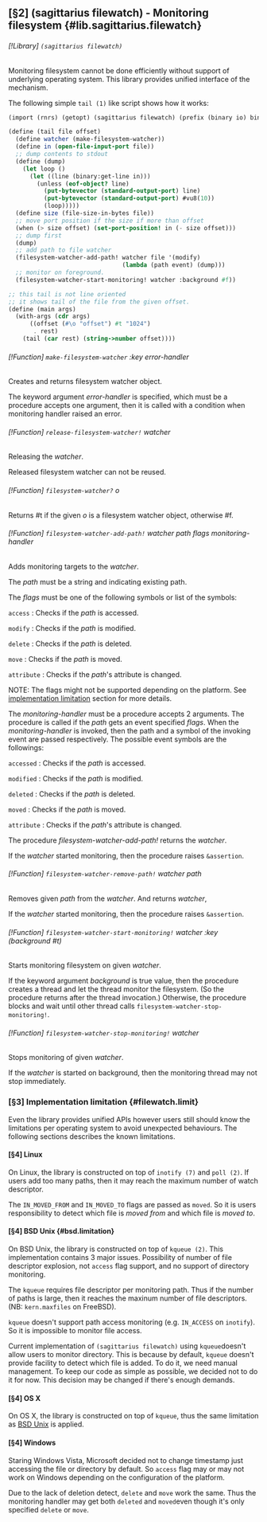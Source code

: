 [§2] (sagittarius filewatch) - Monitoring filesystem {#lib.sagittarius.filewatch}
-------------

###### [!Library] `(sagittarius filewatch)` 
 

Monitoring filesystem cannot be done efficiently without support of
underlying operating system. This library provides unified interface of the
mechanism.


The following simple `tail (1)` like script shows how it works:

``````````scheme
(import (rnrs) (getopt) (sagittarius filewatch) (prefix (binary io) binary:))

(define (tail file offset)
  (define watcher (make-filesystem-watcher))
  (define in (open-file-input-port file))
  ;; dump contents to stdout
  (define (dump)
    (let loop ()
      (let ((line (binary:get-line in)))
        (unless (eof-object? line) 
          (put-bytevector (standard-output-port) line)
          (put-bytevector (standard-output-port) #vu8(10))
          (loop)))))
  (define size (file-size-in-bytes file))
  ;; move port position if the size if more than offset
  (when (> size offset) (set-port-position! in (- size offset)))
  ;; dump first
  (dump)
  ;; add path to file watcher
  (filesystem-watcher-add-path! watcher file '(modify) 
                                (lambda (path event) (dump)))
  ;; monitor on foreground.
  (filesystem-watcher-start-monitoring! watcher :background #f))

;; this tail is not line oriented
;; it shows tail of the file from the given offset.
(define (main args)
  (with-args (cdr args)
      ((offset (#\o "offset") #t "1024")
       . rest)
    (tail (car rest) (string->number offset))))
``````````

###### [!Function] `make-filesystem-watcher`  _:key_ _error-handler_

Creates and returns filesystem watcher object.

The keyword argument _error-handler_ is specified, which must be a
procedure accepts one argument, then it is called with a condition 
when monitoring handler raised an error.

###### [!Function] `release-filesystem-watcher!`  _watcher_

Releasing the _watcher_.

Released filesystem watcher can not be reused.


###### [!Function] `filesystem-watcher?`  _o_

Returns #t if the given _o_ is a filesystem watcher object, otherwise
#f.

###### [!Function] `filesystem-watcher-add-path!`  _watcher_ _path_ _flags_ _monitoring-handler_

Adds monitoring targets to the _watcher_.

The _path_ must be a string and indicating existing path.

The _flags_ must be one of the following symbols or list of the symbols:

`access`
: Checks if the _path_ is accessed.

`modify`
: Checks if the _path_ is modified.

`delete`
: Checks if the _path_ is deleted.

`move`
: Checks if the _path_ is moved.

`attribute`
: Checks if the _path_'s attribute is changed.

NOTE: The flags might not be supported depending on the platform. See 
[implementation limitation](#filewatch.limit) section for more details.

The _monitoring-handler_ must be a procedure accepts 2 arguments. The
procedure is called if the _path_ gets an event specified _flags_.
When the _monitoring-handler_ is invoked, then the path and a symbol 
of the invoking event are passed respectively. The possible event symbols 
are the followings:

`accessed`
: Checks if the _path_ is accessed.

`modified`
: Checks if the _path_ is modified.

`deleted`
: Checks if the _path_ is deleted.

`moved`
: Checks if the _path_ is moved.

`attribute`
: Checks if the _path_'s attribute is changed.

The procedure _filesystem-watcher-add-path!_ returns the _watcher_.

If the _watcher_ started monitoring, then the procedure raises
`&assertion`.


###### [!Function] `filesystem-watcher-remove-path!`  _watcher_ _path_

Removes given _path_ from the _watcher_. And returns 
_watcher_,

If the _watcher_ started monitoring, then the procedure raises
`&assertion`.


###### [!Function] `filesystem-watcher-start-monitoring!`  _watcher_ _:key_ _(background_ _#t)_

Starts monitoring filesystem on given _watcher_.

If the keyword argument _background_ is true value, then the procedure
creates a thread and let the thread monitor the filesystem. (So the procedure
returns after the thread invocation.) Otherwise, the procedure blocks and
wait until other thread calls `filesystem-watcher-stop-monitoring!`.


###### [!Function] `filesystem-watcher-stop-monitoring!`  _watcher_

Stops monitoring of given _watcher_.

If the _watcher_ is started on background, then the monitoring thread
may not stop immediately.


### [§3] Implementation limitation {#filewatch.limit}

Even the library provides unified APIs however users still should know the
limitations per operating system to avoid unexpected behaviours. The following
sections describes the known limitations.

#### [§4] Linux

On Linux, the library is constructed on top of `inotify (7)` and
`poll (2)`. If users add too many paths, then it may reach the
maximum number of watch descriptor.

The `IN_MOVED_FROM` and `IN_MOVED_TO` flags are passed as
`moved`. So it is users responsibility to detect which file is
_moved from_ and which file is _moved to_.

#### [§4] BSD Unix {#bsd.limitation}

On BSD Unix, the library is constructed on top of `kqueue (2)`. This
implementation contains 3 major issues. Possibility of number of file
descriptor explosion, not `access` flag support, and no support of
directory monitoring.

The `kqueue` requires file descriptor per monitoring path. Thus if
the number of paths is large, then it reaches the maxinum number of file
descriptors. (NB: `kern.maxfiles` on FreeBSD).

`kqueue` doesn't support path access monitoring (e.g. `IN_ACCESS` 
on `inotify`). So it is impossible to monitor file access.

Current implementation of `(sagittarius filewatch)` using `kqueue`doesn't allow users to monitor directory. This is because by default,
`kqueue` doesn't provide facility to detect which file is added.
To do it, we need manual management. To keep our code as simple as possible,
we decided not to do it for now. This decision may be changed if there's
enough demands.

#### [§4] OS X

On OS X, the library is constructed on top of `kqueue`, thus the
same limitation as [BSD Unix](#bsd.limitation) is applied.



#### [§4] Windows

Staring Windows Vista, Microsoft decided not to change timestamp just accessing
the file or directory by default. So `access` flag may or may not work on
Windows depending on the configuration of the platform.

Due to the lack of deletion detect, `delete` and `move` work the
same. Thus the monitoring handler may get both `deleted` and `moved`even though it's only specified `delete` or `move`.
